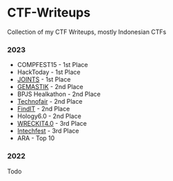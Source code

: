 # CTF-Writeups

Collection of my CTF Writeups, mostly Indonesian CTFs

### 2023
- COMPFEST15 - 1st Place
- HackToday - 1st Place
- [JOINTS](https://github.com/Wrth1/CTF-Writeups/tree/master/JOINTS-2023) - 1st Place
- [GEMASTIK](https://github.com/Wrth1/CTF-Writeups/tree/master/GEMASTIK-2023) - 2nd Place
- BPJS Healkathon - 2nd Place
- [Technofair](https://github.com/Wrth1/CTF-Writeups/tree/master/Technofair-2023) - 2nd Place
- [FindIT](https://github.com/Wrth1/CTF-Writeups/tree/master/FindIT-2023) - 2nd Place
- Hology6.0 - 2nd Place
- [WRECKIT4.0](https://github.com/Wrth1/CTF-Writeups/tree/master/WRECKIT%204.0) - 3rd Place
- [Intechfest](https://github.com/Wrth1/CTF-Writeups/tree/master/Intechfest-2023) - 3rd Place
- ARA - Top 10

### 2022
Todo
